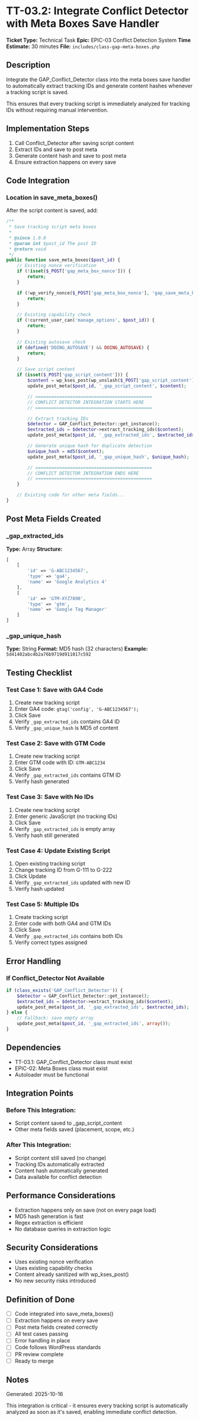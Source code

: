 # TT-03.2: Integrate Conflict Detector with Meta Boxes Save Handler

**Ticket Type:** Technical Task
**Epic:** EPIC-03 Conflict Detection System
**Time Estimate:** 30 minutes
**File:** `includes/class-gap-meta-boxes.php`

## Description

Integrate the GAP_Conflict_Detector class into the meta boxes save handler to automatically extract tracking IDs and generate content hashes whenever a tracking script is saved.

This ensures that every tracking script is immediately analyzed for tracking IDs without requiring manual intervention.

## Implementation Steps

1. Call Conflict_Detector after saving script content
2. Extract IDs and save to post meta
3. Generate content hash and save to post meta
4. Ensure extraction happens on every save

## Code Integration

### Location in save_meta_boxes()

After the script content is saved, add:

```php
/**
 * Save tracking script meta boxes
 *
 * @since 1.0.0
 * @param int $post_id The post ID
 * @return void
 */
public function save_meta_boxes($post_id) {
    // Existing nonce verification
    if (!isset($_POST['gap_meta_box_nonce'])) {
        return;
    }

    if (!wp_verify_nonce($_POST['gap_meta_box_nonce'], 'gap_save_meta_box')) {
        return;
    }

    // Existing capability check
    if (!current_user_can('manage_options', $post_id)) {
        return;
    }

    // Existing autosave check
    if (defined('DOING_AUTOSAVE') && DOING_AUTOSAVE) {
        return;
    }

    // Save script content
    if (isset($_POST['gap_script_content'])) {
        $content = wp_kses_post(wp_unslash($_POST['gap_script_content']));
        update_post_meta($post_id, '_gap_script_content', $content);

        // ============================================
        // CONFLICT DETECTOR INTEGRATION STARTS HERE
        // ============================================

        // Extract tracking IDs
        $detector = GAP_Conflict_Detector::get_instance();
        $extracted_ids = $detector->extract_tracking_ids($content);
        update_post_meta($post_id, '_gap_extracted_ids', $extracted_ids);

        // Generate unique hash for duplicate detection
        $unique_hash = md5($content);
        update_post_meta($post_id, '_gap_unique_hash', $unique_hash);

        // ============================================
        // CONFLICT DETECTOR INTEGRATION ENDS HERE
        // ============================================
    }

    // Existing code for other meta fields...
}
```

## Post Meta Fields Created

### _gap_extracted_ids
**Type:** Array
**Structure:**
```php
[
    [
        'id' => 'G-ABC1234567',
        'type' => 'ga4',
        'name' => 'Google Analytics 4'
    ],
    [
        'id' => 'GTM-XYZ7890',
        'type' => 'gtm',
        'name' => 'Google Tag Manager'
    ]
]
```

### _gap_unique_hash
**Type:** String
**Format:** MD5 hash (32 characters)
**Example:** `5d41402abc4b2a76b9719d911017c592`

## Testing Checklist

### Test Case 1: Save with GA4 Code
1. Create new tracking script
2. Enter GA4 code: `gtag('config', 'G-ABC1234567');`
3. Click Save
4. Verify `_gap_extracted_ids` contains GA4 ID
5. Verify `_gap_unique_hash` is MD5 of content

### Test Case 2: Save with GTM Code
1. Create new tracking script
2. Enter GTM code with ID: `GTM-ABC1234`
3. Click Save
4. Verify `_gap_extracted_ids` contains GTM ID
5. Verify hash generated

### Test Case 3: Save with No IDs
1. Create new tracking script
2. Enter generic JavaScript (no tracking IDs)
3. Click Save
4. Verify `_gap_extracted_ids` is empty array
5. Verify hash still generated

### Test Case 4: Update Existing Script
1. Open existing tracking script
2. Change tracking ID from G-111 to G-222
3. Click Update
4. Verify `_gap_extracted_ids` updated with new ID
5. Verify hash updated

### Test Case 5: Multiple IDs
1. Create tracking script
2. Enter code with both GA4 and GTM IDs
3. Click Save
4. Verify `_gap_extracted_ids` contains both IDs
5. Verify correct types assigned

## Error Handling

### If Conflict_Detector Not Available
```php
if (class_exists('GAP_Conflict_Detector')) {
    $detector = GAP_Conflict_Detector::get_instance();
    $extracted_ids = $detector->extract_tracking_ids($content);
    update_post_meta($post_id, '_gap_extracted_ids', $extracted_ids);
} else {
    // Fallback: save empty array
    update_post_meta($post_id, '_gap_extracted_ids', array());
}
```

## Dependencies

- TT-03.1: GAP_Conflict_Detector class must exist
- EPIC-02: Meta Boxes class must exist
- Autoloader must be functional

## Integration Points

### Before This Integration:
- Script content saved to _gap_script_content
- Other meta fields saved (placement, scope, etc.)

### After This Integration:
- Script content still saved (no change)
- Tracking IDs automatically extracted
- Content hash automatically generated
- Data available for conflict detection

## Performance Considerations

- Extraction happens only on save (not on every page load)
- MD5 hash generation is fast
- Regex extraction is efficient
- No database queries in extraction logic

## Security Considerations

- Uses existing nonce verification
- Uses existing capability checks
- Content already sanitized with wp_kses_post()
- No new security risks introduced

## Definition of Done

- [ ] Code integrated into save_meta_boxes()
- [ ] Extraction happens on every save
- [ ] Post meta fields created correctly
- [ ] All test cases passing
- [ ] Error handling in place
- [ ] Code follows WordPress standards
- [ ] PR review complete
- [ ] Ready to merge

## Notes

Generated: 2025-10-16

This integration is critical - it ensures every tracking script is automatically analyzed as soon as it's saved, enabling immediate conflict detection.
